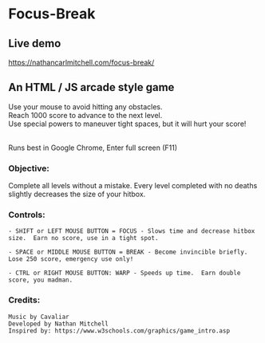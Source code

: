 # Focus-Break
## Live demo
https://nathancarlmitchell.com/focus-break/

## An HTML / JS arcade style game

Use your mouse to avoid hitting any obstacles. <br>
Reach 1000 score to advance to the next level. <br>
Use special powers to maneuver tight spaces, but it will hurt your score!

<br>
Runs best in Google Chrome, Enter full screen (F11)

### Objective:

Complete all levels without a mistake.  Every level completed with no deaths slightly decreases the size of your hitbox.

### Controls:

	- SHIFT or LEFT MOUSE BUTTON = FOCUS - Slows time and decrease hitbox size.  Earn no score, use in a tight spot.
	
	- SPACE or MIDDLE MOUSE BUTTON = BREAK - Become invincible briefly.  Lose 250 score, emergency use only!
	
	- CTRL or RIGHT MOUSE BUTTON: WARP - Speeds up time.  Earn double score, you madman.

### Credits:

	Music by Cavaliar
	Developed by Nathan Mitchell
	Inspired by: https://www.w3schools.com/graphics/game_intro.asp
